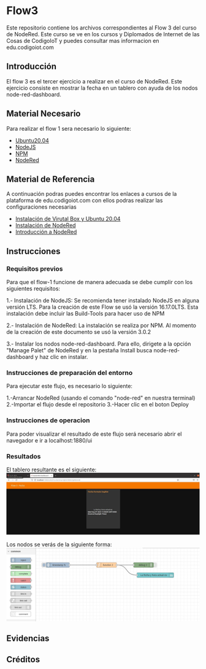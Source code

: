 # Flow3
Este repositorio contiene los archivos correspondientes al Flow 3 del curso de NodeRed. Este curso se ve en los cursos y Diplomados de Internet de las Cosas de CodigoIoT y puedes consultar mas informacion en edu.codigoiot.com

## Introducción 

El flow 3 es el tercer ejercicio a realizar en el curso de NodeRed. Este ejercicio consiste en mostrar la fecha en un tablero con ayuda de los nodos node-red-dashboard.

## Material Necesario

Para realizar el flow 1 sera necesario lo siguiente:

- [Ubuntu20.04 ](https://releases.ubuntu.com/20.04/)
- [NodeJS](https://nodejs.org/es/)
-   [NPM](https://www.npmjs.com/)
-  [NodeRed](https://nodered.org/docs/getting-started/local)

## Material de Referencia

A continuación podras puedes encontrar los enlaces a cursos de la plataforma de edu.codigoiot.com con ellos podras realizar  las configuraciones necesarias

- [Instalación de Virutal Box y Ubuntu 20.04](https://edu.codigoiot.com/course/view.php?id=812)
-  [Instalación de NodeRed](https://edu.codigoiot.com/enrol/index.php?id=817)
-  [Introducción a NodeRed](https://edu.codigoiot.com/enrol/index.php?id=278)

## Instrucciones

### Requisitos previos
Para que el flow-1 funcione de manera adecuada se debe cumplir con los siguientes requisitos:

1.- Instalación de NodeJS:  Se recomienda tener instalado NodeJS en alguna versión LTS. Para la creación de este Flow se usó la versión 16.17.0LTS. Esta instalación debe incluir las Build-Tools para hacer uso de NPM

2.- Instalación de NodeRed: La instalación se realiza por NPM. Al momento de la creación de este documento se usó la versión 3.0.2

3.- Instalar los nodos node-red-dashboard. Para ello, dirigete a la opción "Manage Palet" de NodeRed y en la pestaña Install busca node-red-dashboard y haz clic en instalar. 
### Instrucciones de preparación del entorno
Para ejecutar este flujo, es necesario lo siguiente:

1.-Arrancar NodeRed (usando el comando "node-red" en nuestra terminal)
2.-Importar el flujo desde el repositorio
3.-Hacer clic en el boton Deploy

### Instrucciones de operacion
Para poder visualizar el resultado de este flujo será necesario abrir el navegador e ir a localhost:1880/ui

### Resultados 

El tablero resultante es el siguiente:
![](https://github.com/Fridaa-Andrade/Flow3/blob/main/Imagen-flow3.jpeg)

Los nodos se verás de la siguiente forma: 
![](https://github.com/Fridaa-Andrade/Flow3/blob/main/imagen-flow3-1.jpeg)

## Evidencias

## Créditos
